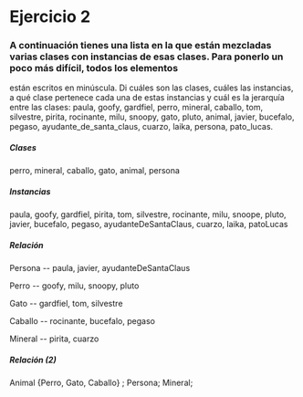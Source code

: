 ﻿# Ejercicio 2

### A continuación tienes una lista en la que están mezcladas varias clases con instancias de esas clases. Para ponerlo un poco más difícil, todos los elementos 
están escritos en minúscula. Di cuáles son las clases, cuáles las instancias, a qué clase pertenece cada una de estas instancias y cuál es la jerarquía 
entre las clases: paula, goofy, gardfiel, perro, mineral, caballo, tom, silvestre, pirita, rocinante, milu, snoopy, gato, pluto, animal, javier, bucefalo, pegaso, 
ayudante_de_santa_claus, cuarzo, laika, persona, pato_lucas.

##### Clases

perro, mineral, caballo, gato, animal, persona



##### Instancias

paula, goofy, gardfiel, pirita, tom, silvestre, rocinante, milu, snoope, pluto, javier, bucefalo, pegaso, ayudanteDeSantaClaus, cuarzo, laika, patoLucas



##### Relación

  Persona  --  paula, javier, ayudanteDeSantaClaus
  
  Perro  --  goofy, milu, snoopy, pluto
  
  Gato  --  gardfiel, tom, silvestre
  
  Caballo  --  rocinante, bucefalo, pegaso 
  
  Mineral  --  pirita, cuarzo



##### Relación (2)

Animal {Perro, Gato, Caballo} ;
Persona;
Mineral;
